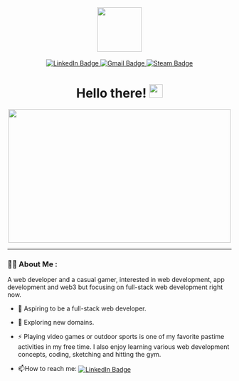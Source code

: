 <div id="header" align="center">
  <img src="https://media.giphy.com/media/jdPMeyv9rn0hZHh8n9/giphy.gif" width="100"/>
</div><br />

<div id="badges" align="center">
  <a href="https://www.linkedin.com/in/shubham-manur-629006194/">
    <img src="https://img.shields.io/badge/LinkedIn-blue?style=for-the-badge&logo=linkedin&logoColor=white" alt="LinkedIn Badge"/>
  </a>
  <a href="mailto:Shubhammanur0075@gmail.com">
    <img src="https://img.shields.io/badge/Gmail-D14836?style=for-the-badge&logo=gmail&logoColor=white" alt="Gmail Badge"/>
  </a>
  <a href="https://steamcommunity.com/profiles/76561199066034491/">
    <img src="https://img.shields.io/badge/Steam-000000?style=for-the-badge&logo=steam&logoColor=white" alt="Steam Badge"/>
  </a>
</div>

<div id="views" align="center">
  <img src="https://komarev.com/ghpvc/?username=TheAlchemist75&style=flat-square&color=blue" alt=""/>
</div>

<div align="center">
  <h1>
    Hello there!
    <img src="https://media.giphy.com/media/hvRJCLFzcasrR4ia7z/giphy.gif" width="30px"/>
  </h1>
</div>

<div align="center">
  <img src="https://cdn.discordapp.com/attachments/913766008081244183/1038458448871956500/profile2.gif" width="500" height="300"/>
</div>
<hr/>

### :man_technologist: About Me :
A web developer and a casual gamer, interested in web development, app development and web3 but focusing on full-stack web development right now.

- :telescope: Aspiring to be a full-stack web developer.

- :seedling: Exploring new domains.

- :zap: Playing video games or outdoor sports is one of my favorite pastime activities in my free time. I also enjoy learning various web development concepts, coding, sketching and hitting the gym.

- :mailbox:How to reach me: <a href="https://www.linkedin.com/in/shubham-manur-629006194/">
    <img src="https://img.shields.io/badge/LinkedIn-blue?style=for-the-badge&logo=linkedin&logoColor=white" alt="LinkedIn Badge" align="center"/>
  </a>
<!-- 
[![GitHub Streak](http://github-readme-streak-stats.herokuapp.com?user=TheAlchemist75&theme=dark)](https://git.io/streak-stats) -->
